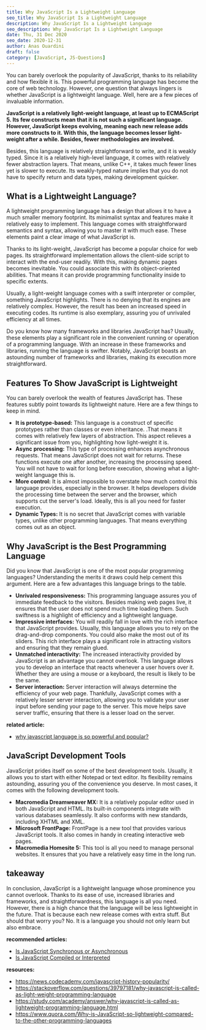 ```yaml
---
title: Why JavaScript Is a Lightweight Language
seo_title: Why JavaScript Is a Lightweight Language
description: Why JavaScript Is a Lightweight Language
seo_description: Why JavaScript Is a Lightweight Language
date: Thu, 31 Dec 2020
seo_date: 2020-12-31
author: Anas Ouardini
draft: false
category: [JavaScript, JS-Questions]
---
```


You can barely overlook the popularity of JavaScript, thanks to its reliability and how flexible it is. This powerful programming language has become the core of web technology. However, one question that always lingers is whether JavaScript is a lightweight language. Well, here are a few pieces of invaluable information.

**JavaScript is a relatively light-weight language, at least up to ECMAScript 5. Its few constructs mean that it is not such a significant language. However, JavaScript keeps evolving, meaning each new release adds more constructs to it. With this, the language becomes lesser light-weight after a while. Besides, fewer methodologies are involved.**

Besides, this language is relatively straightforward to write, and it is weakly typed. Since it is a relatively high-level language, it comes with relatively fewer abstraction layers. That means, unlike C++, it takes much fewer lines yet is slower to execute. Its weakly-typed nature implies that you do not have to specify return and data types, making development quicker.

## What is a Lightweight Language?

A lightweight programming language has a design that allows it to have a much smaller memory footprint. Its minimalist syntax and features make it relatively easy to implement. This language comes with straightforward semantics and syntax, allowing you to master it with much ease. These elements paint a clear image of what JavaScript is.

Thanks to its light-weight, JavaScript has become a popular choice for web pages. Its straightforward implementation allows the client-side script to interact with the end-user readily. With this, making dynamic pages becomes inevitable. You could associate this with its object-oriented abilities. That means it can provide programming functionality inside to specific extents.

Usually, a light-weight language comes with a swift interpreter or compiler, something JavaScript highlights. There is no denying that its engines are relatively complex. However, the result has been an increased speed in executing codes. Its runtime is also exemplary, assuring you of unrivaled efficiency at all times.

Do you know how many frameworks and libraries JavaScript has? Usually, these elements play a significant role in the convenient running or operation of a programming language. With an increase in these frameworks and libraries, running the language is swifter. Notably, JavaScript boasts an astounding number of frameworks and libraries, making its execution more straightforward.

## Features To Show JavaScript is Lightweight

You can barely overlook the wealth of features JavaScript has. These features subtly point towards its lightweight nature. Here are a few things to keep in mind.

- **It is prototype-based:** This language is a construct of specific prototypes rather than classes or even inheritance. .That means it comes with relatively few layers of abstraction. This aspect relieves a significant issue from you, highlighting how light-weight it is.
- **Async processing:** This type of processing enhances asynchronous requests. That means JavaScript does not wait for returns. These functions execute one after another, increasing the processing speed. You will not have to wait for long before execution, showing what a light-weight language this is.
- **More control:** It is almost impossible to overstate how much control this language provides, especially in the browser. It helps developers divide the processing time between the server and the browser, which supports cut the server's load. Ideally, this is all you need for faster execution.
- **Dynamic Types:** It is no secret that JavaScript comes with variable types, unlike other programming languages. That means everything comes out as an object.

## Why JavaScript is the Best Programming Language

Did you know that JavaScript is one of the most popular programming languages? Understanding the merits it draws could help cement this argument. Here are a few advantages this language brings to the table.

- **Unrivaled responsiveness:** This programming language assures you of immediate feedback to the visitors. Besides making web pages live, it ensures that the user does not spend much time loading them. Such swiftness is a highlight of efficiency and a lightweight language.
- **Impressive interfaces:** You will readily fall in love with the rich interface that JavaScript provides. Usually, this language allows you to rely on the drag-and-drop components. You could also make the most out of its sliders. This rich interface plays a significant role in attracting visitors and ensuring that they remain glued.
- **Unmatched interactivity:** The increased interactivity provided by JavaScript is an advantage you cannot overlook. This language allows you to develop an interface that reacts whenever a user hovers over it. Whether they are using a mouse or a keyboard, the result is likely to be the same.
- **Server interaction:** Server interaction will always determine the efficiency of your web page. Thankfully, JavaScript comes with a relatively lesser server interaction, allowing you to validate your user input before sending your page to the server. This move helps save server traffic, ensuring that there is a lesser load on the server.

**related article:**

- <a href="/posts/why-javascript-is-powerful/" target="_blank" aria-label=" (opens in a new tab)" rel="noreferrer noopener" class="rank-math-link">why javascript language is so powerful and popular?</a>

## JavaScript Development Tools

JavaScript prides itself on some of the best development tools. Usually, it allows you to start with either Notepad or text editor. Its flexibility remains astounding, assuring you of the convenience you deserve. In most cases, it comes with the following development tools.

- **Macromedia Dreamweaver MX:** It is a relatively popular editor used in both JavaScript and HTML. Its built-in components integrate with various databases seamlessly. It also conforms with new standards, including XHTML and XML.
- **Microsoft FrontPage:** FrontPage is a new tool that provides various JavaScript tools. It also comes in handy in creating interactive web pages.
- **Macromedia Homesite 5:** This tool is all you need to manage personal websites. It ensures that you have a relatively easy time in the long run.

## takeaway

In conclusion, JavaScript is a lightweight language whose prominence you cannot overlook. Thanks to its ease of use, increased libraries and frameworks, and straightforwardness, this language is all you need. However, there is a high chance that the language will be less lightweight in the future. That is because each new release comes with extra stuff. But should that worry you? No. It is a language you should not only learn but also embrace.

**recommended articles:**

- <a href="/posts/is-javascript-synchronous-or-asynchronous/" target="_blank" aria-label=" (opens in a new tab)" rel="noreferrer noopener" class="rank-math-link">Is JavaScript Synchronous or Asynchronous</a>
- <a href="/posts/is-javascript-compiled-or-interpreted/" target="_blank" aria-label=" (opens in a new tab)" rel="noreferrer noopener" class="rank-math-link">Is JavaScript Compiled or Interpreted</a>

**resources:**

- <a href="https://news.codecademy.com/javascript-history-popularity/" target="_blank" rel="noreferrer noopener nofollow">https://news.codecademy.com/javascript-history-popularity/</a>
- <a href="https://stackoverflow.com/questions/39797181/why-javascript-is-called-as-light-weight-programming-language" target="_blank" rel="noreferrer noopener nofollow">https://stackoverflow.com/questions/39797181/why-javascript-is-called-as-light-weight-programming-language</a>
- <a href="https://study.com/academy/answer/why-javascript-is-called-as-lightweight-programming-language.html" target="_blank" rel="noreferrer noopener nofollow">https://study.com/academy/answer/why-javascript-is-called-as-lightweight-programming-language.html</a>
- <a href="https://www.quora.com/Why-is-JavaScript-so-lightweight-compared-to-the-other-programming-languages" target="_blank" rel="noreferrer noopener nofollow">https://www.quora.com/Why-is-JavaScript-so-lightweight-compared-to-the-other-programming-languages</a>